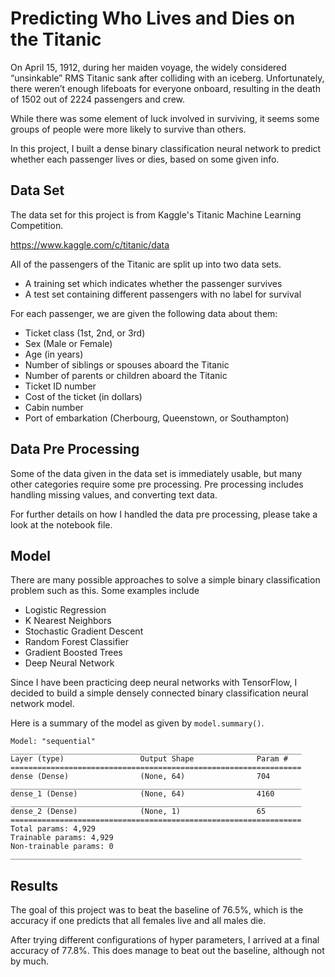 # Predicting Who Lives and Dies on the Titanic

On April 15, 1912, during her maiden voyage, the widely considered “unsinkable” RMS Titanic sank after colliding with an iceberg. Unfortunately, there weren’t enough lifeboats for everyone onboard, resulting in the death of 1502 out of 2224 passengers and crew.

While there was some element of luck involved in surviving, it seems some groups of people were more likely to survive than others.

In this project, I built a dense binary classification neural network to predict whether each passenger lives or dies, based on some given info. 

## Data Set

The data set for this project is from Kaggle's Titanic Machine Learning Competition. 

https://www.kaggle.com/c/titanic/data

All of the passengers of the Titanic are split up into two data sets. 
- A training set which indicates whether the passenger survives 
- A test set containing different passengers with no label for survival

For each passenger, we are given the following data about them:
- Ticket class (1st, 2nd, or 3rd)
- Sex (Male or Female)
- Age (in years)
- Number of siblings or spouses aboard the Titanic
- Number of parents or children aboard the Titanic
- Ticket ID number
- Cost of the ticket (in dollars)
- Cabin number
- Port of embarkation (Cherbourg, Queenstown, or Southampton)

## Data Pre Processing

Some of the data given in the data set is immediately usable, but many other categories require some pre processing. Pre processing includes handling missing values, and converting text data. 

For further details on how I handled the data pre processing, please take a look at the notebook file. 

## Model

There are many possible approaches to solve a simple binary classification problem such as this. Some examples include 
- Logistic Regression
- K Nearest Neighbors
- Stochastic Gradient Descent
- Random Forest Classifier
- Gradient Boosted Trees
- Deep Neural Network

Since I have been practicing deep neural networks with TensorFlow, I decided to build a simple densely connected binary classification neural network model. 

Here is a summary of the model as given by `model.summary()`.

```
Model: "sequential"
_________________________________________________________________
Layer (type)                 Output Shape              Param #   
=================================================================
dense (Dense)                (None, 64)                704       
_________________________________________________________________
dense_1 (Dense)              (None, 64)                4160      
_________________________________________________________________
dense_2 (Dense)              (None, 1)                 65        
=================================================================
Total params: 4,929
Trainable params: 4,929
Non-trainable params: 0
_________________________________________________________________
```

## Results

The goal of this project was to beat the baseline of 76.5%, which is the accuracy if one predicts that all females live and all males die. 

After trying different configurations of hyper parameters, I arrived at a final accuracy of 77.8%. This does manage to beat out the baseline, although not by much. 